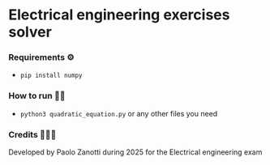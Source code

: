 # Electrical engineering exercises solver

### Requirements ⚙️

- `pip install numpy`

### How to run 🏃🏻

- `python3 quadratic_equation.py` or any other files you need

### Credits 🙋🏻‍♂️

Developed by Paolo Zanotti during 2025 for the Electrical engineering exam
